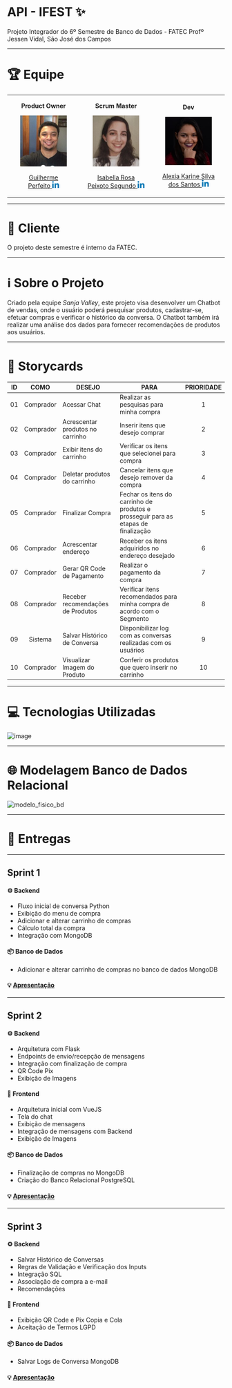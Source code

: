 # API - IFEST :sparkles:
Projeto Integrador do 6º Semestre de Banco de Dados - FATEC Profº Jessen Vidal, São José dos Campos

<hr/>

# :trophy: Equipe

<center>
  <table align="center">
    <tr>
      <td align="center" width="20%">
          <p><b>Product Owner</b></p>
          <p><img src="https://github.com/EquipeFatec/api-5/blob/main/images/Time/Guilherme.jpg" width="70%"/></p>
          <p><a href="https://github.com/guitambau">Guilherme <br/> Perfeito </a>
          <a href="https://www.linkedin.com/in/guilherme-perfeito-a76729168/"><img src="https://github.com/EquipeFatec/api/blob/main/images/linkedin.png"/></a></p>
        </td>
      <td align="center" width="20%">
          <p><b>Scrum Master</b></p>
          <p><img src="https://github.com/EquipeFatec/api-5/blob/main/images/Time/Isabella.jpg" width="70%"/></p>
          <p><a href="https://github.com/isarps">Isabella Rosa <br/> Peixoto Segundo </a>
          <a href="https://www.linkedin.com/in/isabellarps/"><img src="https://github.com/EquipeFatec/api/blob/main/images/linkedin.png"/></a></p>
      </td>
      <td align="center" width="20%">
          <p><b>Dev</b></p>
          <p><img src="https://github.com/EquipeFatec/api-5/blob/main/images/Time/Alexia.jpg" width="70%"/></p>
          <p><a href="https://github.com/alexiakarine">Alexia Karine Silva <br/> dos Santos </a>
          <a href="https://www.linkedin.com/in/alexia-karine-silva-5b0a79116/"><img src="https://github.com/EquipeFatec/api/blob/main/images/linkedin.png"/></a></p>
      </td>
    </tr>
  </table>
 </center>
<hr/>

# :office: Cliente
O projeto deste semestre é interno da FATEC. <br/>

<hr/>

# :information_source: Sobre o Projeto
Criado pela equipe _Sanja Valley_, este projeto visa desenvolver um Chatbot de vendas, onde o usuário poderá pesquisar produtos, cadastrar-se, efetuar compras e verificar o histórico da conversa. O Chatbot também irá realizar uma análise dos dados para fornecer recomendações de produtos aos usuários. <br/>

<hr/>

# :dart: Storycards
| ID |	  COMO   | DESEJO                           |	PARA                                                                               | PRIORIDADE |
| -- | :-------: | -------------------------------- | ---------------------------------------------------------------------------------- | :--------: |
| 01 | Comprador | Acessar Chat                     | Realizar as pesquisas para minha compra                                            |     1      |
| 02 | Comprador | Acrescentar produtos no carrinho |	Inserir itens que desejo comprar                                                   |     2      |
| 03 | Comprador | Exibir itens do carrinho         |	Verificar os itens que selecionei para compra                                      |   	 3      |
| 04 | Comprador | Deletar produtos do carrinho     |	Cancelar itens que desejo remover da compra	                                       |     4      |
| 05 | Comprador | Finalizar Compra                 | Fechar os itens do carrinho de produtos e prosseguir para as etapas de finalização |     5      |
| 06 | Comprador | Acrescentar endereço             | Receber os itens adquiridos no endereço desejado                                   |     6      |
| 07 | Comprador | Gerar QR Code de Pagamento       | Realizar o pagamento da compra                                                     |     7      |
| 08 | Comprador | Receber recomendações de Produtos|	Verificar itens recomendados para minha compra de acordo com o Segmento            |     8      |
| 09 | Sistema   | Salvar Histórico de Conversa     | Disponibilizar log com as conversas realizadas com os usuários                     |     9      |
| 10 | Comprador | Visualizar Imagem do Produto     | Conferir os produtos que quero inserir no carrinho                                 |     10     |

<hr/>

# :computer: Tecnologias Utilizadas
![image](https://user-images.githubusercontent.com/49652498/233513323-bca84a4a-aa89-4b6e-98a1-be8ce02ed1ed.png)<br/>

<hr/>

# :globe_with_meridians: Modelagem Banco de Dados Relacional
![modelo_fisico_bd](https://user-images.githubusercontent.com/49652498/233511898-286293e5-6235-4068-81dd-8f2e48615608.jpeg)<br/>

<hr/>

# :open_file_folder: Entregas

<hr/>

## Sprint 1
#### :gear:	Backend
- Fluxo inicial de conversa Python
- Exibição do menu de compra
- Adicionar e alterar carrinho de compras
- Cálculo total da compra
- Integração com MongoDB
#### :package: Banco de Dados
- Adicionar e alterar carrinho de compras no banco de dados MongoDB
#### :bulb: <a href="https://github.com/Sanja-Valley/ChatterBotIfest/blob/main/Apresenta%C3%A7%C3%B5es/Sprint-1.pdf">Apresentação</a>

<hr/>

## Sprint 2
#### :gear:	Backend
- Arquitetura com Flask
- Endpoints de envio/recepção de mensagens
- Integração com finalização de compra
- QR Code Pix
- Exibição de Imagens
#### :iphone:	Frontend
- Arquitetura inicial com VueJS
- Tela do chat
- Exibição de mensagens
- Integração de mensagens com Backend
- Exibição de Imagens
#### :package: Banco de Dados
- Finalização de compras no MongoDB
- Criação do Banco Relacional PostgreSQL
#### :bulb: <a href="https://github.com/Sanja-Valley/ChatterBotIfest/blob/main/Apresenta%C3%A7%C3%B5es/Sprint-2.pdf">Apresentação</a>

<hr/>

## Sprint 3
#### :gear:	Backend
- Salvar Histórico de Conversas
- Regras de Validação e Verificação dos Inputs
- Integração SQL
- Associação de compra a e-mail
- Recomendações
#### :iphone:	Frontend
- Exibição QR Code e Pix Copia e Cola
- Aceitação de Termos LGPD
#### :package: Banco de Dados
- Salvar Logs de Conversa MongoDB
#### :bulb: <a href="https://github.com/Sanja-Valley/ChatterBotIfest/blob/main/Apresenta%C3%A7%C3%B5es/Sprint-3.pdf">Apresentação</a>

